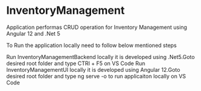 # InventoryManagement
Application performas CRUD operation for Inventory Management using Angular 12 and .Net 5

To Run the application locally need to follow below mentioned steps

Run InventoryManagementBackend locally it is developed using .Net5.Goto desired root folder and type CTRl + F5 on VS Code
Run InventoryManagementUI locally it is developed using Angular 12.Goto desired root folder and type ng serve -o to run applicaiton locally on VS Code
